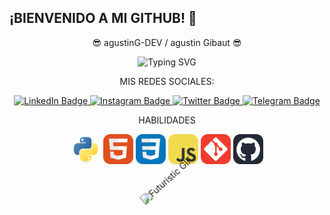 ## ¡BIENVENIDO A MI GITHUB! 👋

<p align="center">
  😎 agustinG-DEV / agustin Gibaut 😎
</p>

<p align="center">
  <img src="https://readme-typing-svg.herokuapp.com/?color=02D9F7FF&size=35&center=true&vCenter=true&width=1000&lines=¡Gracias%21+por+visitar+mi+perfil%21" alt="Typing SVG">
</p>

<p align="center">
  MIS REDES SOCIALES:
</p>

<p align="center">
  <a href="[https://www.linkedin.com/in/👽]" target="_blank">
    <img src="https://img.shields.io/badge/-LinkedIn-0A0A0B?logo=linkedin&style=for-the-badge&logoColor=white" alt="LinkedIn Badge">
  </a>
  <a href="[https://www.instagram.com/agustin._024/?hl=en](https://www.instagram.com/agustin._024/?hl=en)" target="_blank">
    <img src="https://img.shields.io/badge/-Instagram-0A0A0B?logo=instagram&style=for-the-badge&logoColor=white" alt="Instagram Badge">
  </a>
  <a href="https://twitter.com/👽" target="_blank">
    <img src="https://img.shields.io/badge/-Twitter-0A0A0B?logo=twitter&style=for-the-badge&logoColor=white" alt="Twitter Badge">
  </a>
  <a href="https://t.me/👽" target="_blank">
    <img src="https://img.shields.io/badge/-Telegram-0A0A0B?logo=telegram&style=for-the-badge&logoColor=white" alt="Telegram Badge">
  </a>
</p>

<p align="center">
  HABILIDADES
</p>

<p align="center">
  <img src="https://raw.githubusercontent.com/devicons/devicon/master/icons/python/python-original.svg" alt="python" width="48" height="48"/>
  <img src="https://github.com/tandpfun/skill-icons/blob/main/icons/HTML.svg" width="48" height="48" title="HTML"> 
  <img src="https://github.com/tandpfun/skill-icons/blob/main/icons/CSS.svg" width="48" height="48" title="CSS">   
  <img src="https://github.com/tandpfun/skill-icons/blob/main/icons/JavaScript.svg" width="48" height="48" title="Javascript">
  <img src="https://github.com/tandpfun/skill-icons/blob/main/icons/Git.svg" width="48" height="48" title="Git"> 
  <img src="https://github.com/tandpfun/skill-icons/blob/main/icons/Github-Dark.svg" width="48" height="48" title="Github">  
</p>

<p align="center">
  <img src="https://media.giphy.com/media/3o7qDEq2bMbcbPRQ2c/giphy.gif" alt="Futuristic GIF" style="width: 100px; height: 100px; animation: spin 2s linear infinite;">
</p>

<style>
  @keyframes spin {
    0% { transform: rotate(0deg); }
    100% { transform: rotate(360deg); }
  }
</style>
